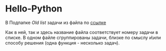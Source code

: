 # Hello-Python

В Подпапке *Old list* задачи из файла по [ссылке](https://github.com/iksergey/HelloCode/blob/01ba5703a6edacaff90de4e55242751083306a7f/ex.md)

Как в ней, так и здесь название файла соответствует номеру задачи в списке. В одном файле сгруппированы задачи, близке по смыслу и\или способу решения (одна функция - несколько задач).
